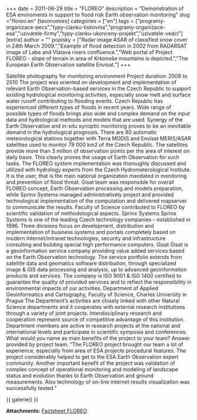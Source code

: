 +++
date = 2011-06-29
title = "FLOREO"
description = "Demonstration of ESA enviroments in support to flood risk Earth observation monitoring"
slug ="floreo.en"
[taxonomies]
categories = ["en"]
tags = ["programy-organizace-pecs","typy-clanku-tiskovina","programy-organizace-esa","uzivatele-firmy","typy-clanku-ukonceny-projekt","uzivatele-vedci"]
[extra]
author = ""
popisky = ["Radar image ASAR of classified snow cover in 24th March 2009.","Example of flood detection in 2002 from RADARSAT image of Labe and Vlatava rivers confluence.","Web portal of Project FLOREO - slope of terrain in area of Krkonoše mountains is depicted.","The European Earth Observation satellite Envisat."]
+++

Satellite photography for monitoring environment Project duration: 2008 to 2010 The project was oriented on development and implementation of relevant Earth Observation-based services in the Czech Republic to support existing hydrological monitoring activities, especially snow melt and surface water runoff contributing to flooding events. Czech Republic has experienced different types of floods in recent years. Wide range of possible types of floods brings also wide and complex demand on the input data and hydrological methods and models that are used. Synergy of the Earth Observation and in-situ synoptic monitoring proves to be an inevitable demand in the hydrological prognosis. There are 80 automatic meteorological stations together with Terra MODIS and Envisat MERIS/ASAR satellites used to monitor 78 000 km2 of the Czech Republic. The satellites provide more than 3 million of observation points per the area of interest on daily basis. This clearly proves the usage of Earth Observation for such tasks. The FLOREO system implementation was thoroughly discussed and utilized with hydrology experts from the Czech Hydrometerological Institute. It is the user, that is the main national organization mandated in monitoring and prevention of flood threat. Gisat team was responsible for overall FLOREO concept, Earth Observation processing and models preparation, while Sprinx Systems managed administratively project and provided technological implementation of the computation and delivered mapserver to communicate the results. Faculty of Science contributed to FLOREO by scientific validation of methodological aspects. Sprinx Systems Sprinx Systems is one of the leading Czech technology companies – established in 1996. Three divisions focus on development, distribution and implementation of business systems and portals completely based on modern Internet/intranet technologies, security and infrastructure consulting and building special high performance computers. Gisat Gisat is a geoinformation service company providing value added services based on the Earth Observation technology. The service portfolio extends from satellite data and geomatics software distribution, through specialized image & GIS data processing and analysis, up to advanced geoinformation products and services. The company is ISO 9001 & ISO 1400 certified to guarantee the quality of provided services and to reflect the responsibility in environmental impacts of our activities. Department of Applied Geoinformatics and Cartography, Faculty of Science, Charles University in Prague The Department’s activities are closely linked with other Natural Science departments and it cooperates with external research institutions through a variety of joint projects. Interdisciplinary research and cooperation represent source of competitive advantage of this institution. Department members are active in research projects at the national and international levels and participate in scientific symposia and conferences. What would you name as main benefits of the project to your team? Answer provided by project team: “The FLOREO project brought our team a lot of experience, especially from area of ESA projects procedural features. The project considerably helped to get to the ESA Earth Observation expert community. Another important benefit of the project was validation of complex concept of operational monitoring and modeling of landscape status and evolution thanks to Earth Observation and ground measurements. Also technology of on-line internet results visualization was successfully tested.”

{{ galerie() }}

**Attachments:**
[Factsheet FLOREO]

[Factsheet FLOREO]: csofactsheets-floreo-web.pdf
